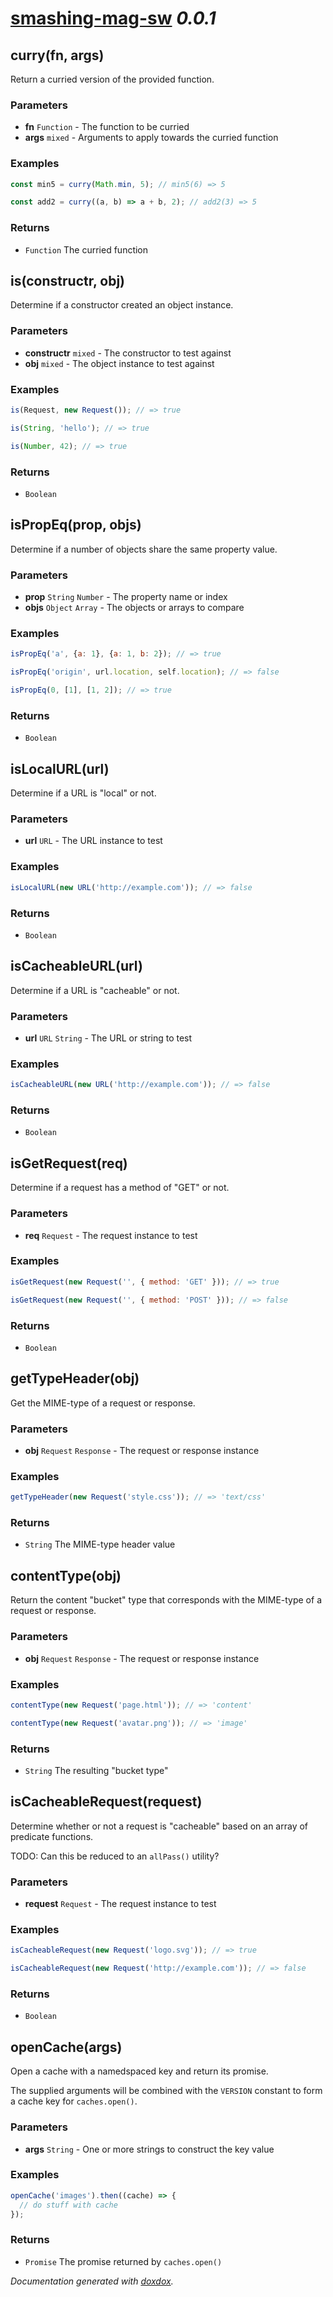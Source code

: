 # [smashing-mag-sw](https://github.com/cloudfour/smashing-mag-sw#readme) *0.0.1*




## curry(fn, args) 

Return a curried version of the provided function.




### Parameters

- **fn** `Function`   - The function to be curried
- **args** `mixed`   - Arguments to apply towards the curried function




### Examples

```javascript
const min5 = curry(Math.min, 5); // min5(6) => 5
```
```javascript
const add2 = curry((a, b) => a + b, 2); // add2(3) => 5
```


### Returns


- `Function`   The curried function




## is(constructr, obj) 

Determine if a constructor created an object instance.




### Parameters

- **constructr** `mixed`   - The constructor to test against
- **obj** `mixed`   - The object instance to test against




### Examples

```javascript
is(Request, new Request()); // => true
```
```javascript
is(String, 'hello'); // => true
```
```javascript
is(Number, 42); // => true
```


### Returns


- `Boolean`   




## isPropEq(prop, objs) 

Determine if a number of objects share the same property value.




### Parameters

- **prop** `String` `Number`   - The property name or index
- **objs** `Object` `Array`   - The objects or arrays to compare




### Examples

```javascript
isPropEq('a', {a: 1}, {a: 1, b: 2}); // => true
```
```javascript
isPropEq('origin', url.location, self.location); // => false
```
```javascript
isPropEq(0, [1], [1, 2]); // => true
```


### Returns


- `Boolean`   




## isLocalURL(url) 

Determine if a URL is "local" or not.




### Parameters

- **url** `URL`   - The URL instance to test




### Examples

```javascript
isLocalURL(new URL('http://example.com')); // => false
```


### Returns


- `Boolean`   




## isCacheableURL(url) 

Determine if a URL is "cacheable" or not.




### Parameters

- **url** `URL` `String`   - The URL or string to test




### Examples

```javascript
isCacheableURL(new URL('http://example.com')); // => false
```


### Returns


- `Boolean`   




## isGetRequest(req) 

Determine if a request has a method of "GET" or not.




### Parameters

- **req** `Request`   - The request instance to test




### Examples

```javascript
isGetRequest(new Request('', { method: 'GET' })); // => true
```
```javascript
isGetRequest(new Request('', { method: 'POST' })); // => false
```


### Returns


- `Boolean`   




## getTypeHeader(obj) 

Get the MIME-type of a request or response.




### Parameters

- **obj** `Request` `Response`   - The request or response instance




### Examples

```javascript
getTypeHeader(new Request('style.css')); // => 'text/css'
```


### Returns


- `String`   The MIME-type header value




## contentType(obj) 

Return the content "bucket" type that corresponds with the MIME-type of a
request or response.




### Parameters

- **obj** `Request` `Response`   - The request or response instance




### Examples

```javascript
contentType(new Request('page.html')); // => 'content'
```
```javascript
contentType(new Request('avatar.png')); // => 'image'
```


### Returns


- `String`   The resulting "bucket type"




## isCacheableRequest(request) 

Determine whether or not a request is "cacheable" based on an array of
predicate functions.

TODO: Can this be reduced to an `allPass()` utility?


### Parameters

- **request** `Request`   - The request instance to test




### Examples

```javascript
isCacheableRequest(new Request('logo.svg')); // => true
```
```javascript
isCacheableRequest(new Request('http://example.com')); // => false
```


### Returns


- `Boolean`   




## openCache(args) 

Open a cache with a namedspaced key and return its promise.

The supplied arguments will be combined with the `VERSION` constant to form
a cache key for `caches.open()`.


### Parameters

- **args** `String`   - One or more strings to construct the key value




### Examples

```javascript
openCache('images').then((cache) => {
  // do stuff with cache
});
```


### Returns


- `Promise`   The promise returned by `caches.open()`




*Documentation generated with [doxdox](https://github.com/neogeek/doxdox).*
